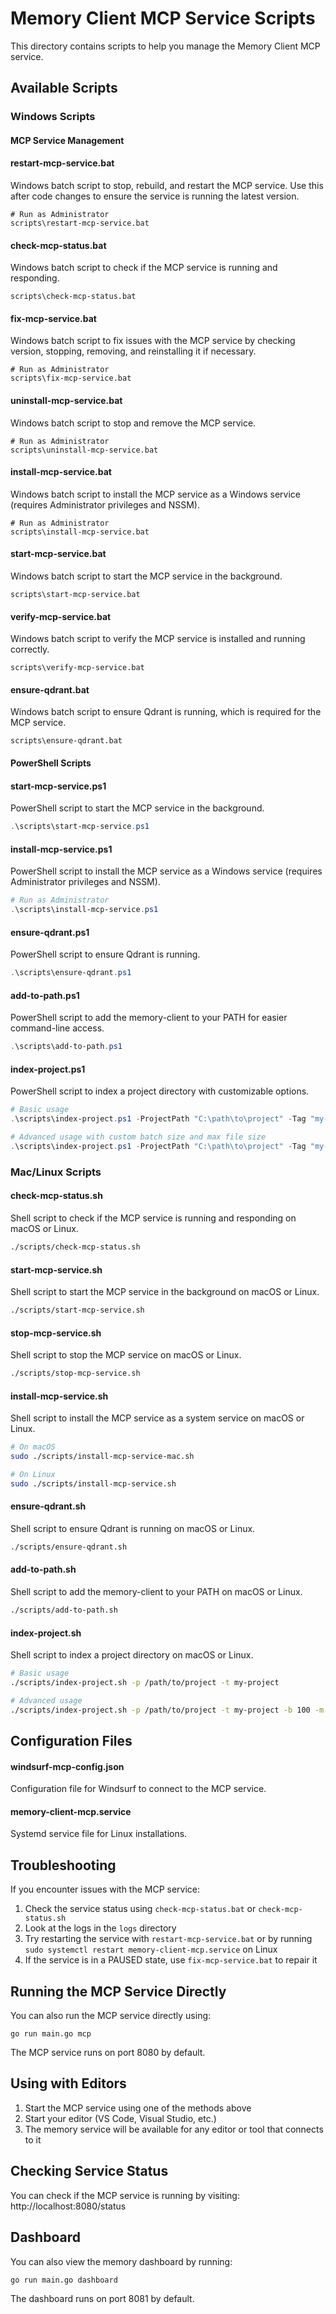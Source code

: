 # Memory Client MCP Service Scripts

This directory contains scripts to help you manage the Memory Client MCP service.

## Available Scripts

### Windows Scripts

#### MCP Service Management

#### restart-mcp-service.bat
Windows batch script to stop, rebuild, and restart the MCP service. Use this after code changes to ensure the service is running the latest version.

```batch
# Run as Administrator
scripts\restart-mcp-service.bat
```

#### check-mcp-status.bat
Windows batch script to check if the MCP service is running and responding.

```batch
scripts\check-mcp-status.bat
```

#### fix-mcp-service.bat
Windows batch script to fix issues with the MCP service by checking version, stopping, removing, and reinstalling it if necessary.

```batch
# Run as Administrator
scripts\fix-mcp-service.bat
```

#### uninstall-mcp-service.bat
Windows batch script to stop and remove the MCP service.

```batch
# Run as Administrator
scripts\uninstall-mcp-service.bat
```

#### install-mcp-service.bat
Windows batch script to install the MCP service as a Windows service (requires Administrator privileges and NSSM).

```batch
# Run as Administrator
scripts\install-mcp-service.bat
```

#### start-mcp-service.bat
Windows batch script to start the MCP service in the background.

```batch
scripts\start-mcp-service.bat
```

#### verify-mcp-service.bat
Windows batch script to verify the MCP service is installed and running correctly.

```batch
scripts\verify-mcp-service.bat
```

#### ensure-qdrant.bat
Windows batch script to ensure Qdrant is running, which is required for the MCP service.

```batch
scripts\ensure-qdrant.bat
```

#### PowerShell Scripts

#### start-mcp-service.ps1
PowerShell script to start the MCP service in the background.

```powershell
.\scripts\start-mcp-service.ps1
```

#### install-mcp-service.ps1
PowerShell script to install the MCP service as a Windows service (requires Administrator privileges and NSSM).

```powershell
# Run as Administrator
.\scripts\install-mcp-service.ps1
```

#### ensure-qdrant.ps1
PowerShell script to ensure Qdrant is running.

```powershell
.\scripts\ensure-qdrant.ps1
```

#### add-to-path.ps1
PowerShell script to add the memory-client to your PATH for easier command-line access.

```powershell
.\scripts\add-to-path.ps1
```

#### index-project.ps1
PowerShell script to index a project directory with customizable options.

```powershell
# Basic usage
.\scripts\index-project.ps1 -ProjectPath "C:\path\to\project" -Tag "my-project"

# Advanced usage with custom batch size and max file size
.\scripts\index-project.ps1 -ProjectPath "C:\path\to\project" -Tag "my-project" -BatchSize 100 -MaxFileSizeKB 2048
```

### Mac/Linux Scripts

#### check-mcp-status.sh
Shell script to check if the MCP service is running and responding on macOS or Linux.

```bash
./scripts/check-mcp-status.sh
```

#### start-mcp-service.sh
Shell script to start the MCP service in the background on macOS or Linux.

```bash
./scripts/start-mcp-service.sh
```

#### stop-mcp-service.sh
Shell script to stop the MCP service on macOS or Linux.

```bash
./scripts/stop-mcp-service.sh
```

#### install-mcp-service.sh
Shell script to install the MCP service as a system service on macOS or Linux.

```bash
# On macOS
sudo ./scripts/install-mcp-service-mac.sh

# On Linux
sudo ./scripts/install-mcp-service.sh
```

#### ensure-qdrant.sh
Shell script to ensure Qdrant is running on macOS or Linux.

```bash
./scripts/ensure-qdrant.sh
```

#### add-to-path.sh
Shell script to add the memory-client to your PATH on macOS or Linux.

```bash
./scripts/add-to-path.sh
```

#### index-project.sh
Shell script to index a project directory on macOS or Linux.

```bash
# Basic usage
./scripts/index-project.sh -p /path/to/project -t my-project

# Advanced usage
./scripts/index-project.sh -p /path/to/project -t my-project -b 100 -m 2048
```

## Configuration Files

#### windsurf-mcp-config.json
Configuration file for Windsurf to connect to the MCP service.

#### memory-client-mcp.service
Systemd service file for Linux installations.

## Troubleshooting

If you encounter issues with the MCP service:

1. Check the service status using `check-mcp-status.bat` or `check-mcp-status.sh`
2. Look at the logs in the `logs` directory
3. Try restarting the service with `restart-mcp-service.bat` or by running `sudo systemctl restart memory-client-mcp.service` on Linux
4. If the service is in a PAUSED state, use `fix-mcp-service.bat` to repair it

## Running the MCP Service Directly

You can also run the MCP service directly using:

```
go run main.go mcp
```

The MCP service runs on port 8080 by default.

## Using with Editors

1. Start the MCP service using one of the methods above
2. Start your editor (VS Code, Visual Studio, etc.)
3. The memory service will be available for any editor or tool that connects to it

## Checking Service Status

You can check if the MCP service is running by visiting:
http://localhost:8080/status

## Dashboard

You can also view the memory dashboard by running:

```
go run main.go dashboard
```

The dashboard runs on port 8081 by default.
